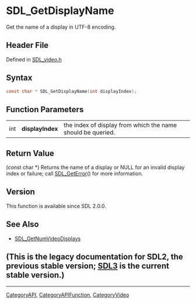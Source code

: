 # SDL_GetDisplayName

Get the name of a display in UTF-8 encoding.

## Header File

Defined in [SDL_video.h](https://github.com/libsdl-org/SDL/blob/SDL2/include/SDL_video.h)

## Syntax

```c
const char * SDL_GetDisplayName(int displayIndex);
```

## Function Parameters

|     |                  |                                                             |
| --- | ---------------- | ----------------------------------------------------------- |
| int | **displayIndex** | the index of display from which the name should be queried. |

## Return Value

(const char *) Returns the name of a display or NULL for an invalid display
index or failure; call [SDL_GetError](SDL_GetError)() for more information.

## Version

This function is available since SDL 2.0.0.

## See Also

- [SDL_GetNumVideoDisplays](SDL_GetNumVideoDisplays)


## (This is the legacy documentation for SDL2, the previous stable version; [SDL3](https://wiki.libsdl.org/SDL3/) is the current stable version.)



----
[CategoryAPI](CategoryAPI), [CategoryAPIFunction](CategoryAPIFunction), [CategoryVideo](CategoryVideo)


